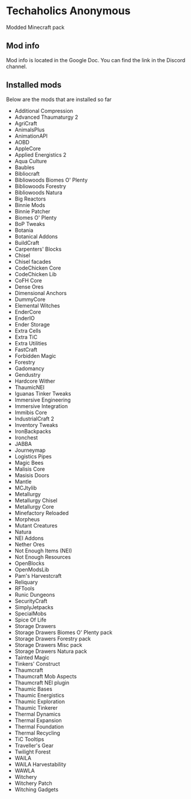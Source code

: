 # Techaholics Anonymous
Modded Minecraft pack

Mod info
------
Mod info is located in the Google Doc. You can find the link in the Discord channel.

Installed mods
--------------
Below are the mods that are installed so far

- Additional Compression
- Advanced Thaumaturgy 2
- AgriCraft
- AnimalsPlus
- AnimationAPI
- AOBD
- AppleCore
- Applied Energistics 2
- Aqua Culture
- Baubles
- Bibliocraft
- Bibliowoods Biomes O' Plenty
- Bibliowoods Forestry
- Bibliowoods Natura
- Big Reactors
- Binnie Mods
- Binnie Patcher
- Biomes O' Plenty
- BoP Tweaks
- Botania
- Botanical Addons
- BuildCraft
- Carpenters' Blocks
- Chisel
- Chisel facades
- CodeChicken Core
- CodeChicken Lib
- CoFH Core
- Dense Ores
- Dimensional Anchors
- DummyCore
- Elemental Witches
- EnderCore
- EnderIO
- Ender Storage
- Extra Cells
- Extra TiC
- Extra Utilities
- FastCraft
- Forbidden Magic
- Forestry
- Gadomancy
- Gendustry
- Hardcore Wither
- ThaumicNEI
- Iguanas Tinker Tweaks
- Immersive Engineering
- Immersive Integration
- Immibis Core
- IndustrialCraft 2
- Inventory Tweaks
- IronBackpacks
- Ironchest
- JABBA
- Journeymap
- Logistics Pipes
- Magic Bees
- Malisis Core
- Masisis Doors
- Mantle
- MCJtylib
- Metallurgy
- Metallurgy Chisel
- Metallurgy Core
- Minefactory Reloaded
- Morpheus
- Mutant Creatures
- Natura
- NEI Addons
- Nether Ores
- Not Enough Items (NEI)
- Not Enough Resources
- OpenBlocks
- OpenModsLib
- Pam's Harvestcraft
- Reliquary
- RFTools
- Runic Dungeons
- SecurityCraft
- SimplyJetpacks
- SpecialMobs
- Spice Of Life
- Storage Drawers
- Storage Drawers Biomes O' Plenty pack
- Storage Drawers Forestry pack
- Storage Drawers Misc pack
- Storage Drawers Natura pack
- Tainted Magic
- Tinkers' Construct
- Thaumcraft
- Thaumcraft Mob Aspects
- Thaumcraft NEI plugin
- Thaumic Bases
- Thaumic Energistics
- Thaumic Exploration
- Thaumic Tinkerer
- Thermal Dynamics
- Thermal Expansion
- Thermal Foundation
- Thermal Recycling
- TiC Tooltips
- Traveller's Gear
- Twilight Forest
- WAILA
- WAILA Harvestability
- WAWLA
- Witchery
- Witchery Patch
- Witching Gadgets
